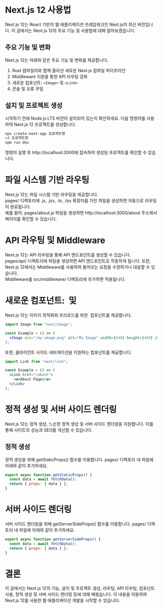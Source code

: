 # Next.js 12 사용법

Next.js 12는 React 기반의 웹 애플리케이션 프레임워크인 Next.js의 최신 버전입니다. 이 글에서는 Next.js 12의 주요 기능 및 사용법에 대해 알아보겠습니다.

## 주요 기능 및 변화

Next.js 12는 아래와 같은 주요 기능 및 변화를 제공합니다.

1. Rust 컴파일러와 함께 올라선 새로운 Next.js 컴파일 파이프라인
2. Middleware 지원을 통한 API 라우팅 강화
3. 새로운 컴포넌트: `<Image>` 및 `<Link>`
4. 콘솔 및 오류 꾸밈

## 설치 및 프로젝트 생성

시작하기 전에 Node.js LTS 버전이 설치되어 있는지 확인하세요. 다음 명령어를 사용하여 Next.js 12 프로젝트를 생성합니다.

```bash
npx create-next-app 프로젝트명
cd 프로젝트명
npm run dev
```

명령어 실행 후 http://localhost:3000에 접속하여 생성된 프로젝트를 확인할 수 있습니다.

# 파일 시스템 기반 라우팅

Next.js 12는 파일 시스템 기반 라우팅을 제공합니다.  
pages/ 디렉토리에 .js, .jsx, .ts, .tsx 확장자를 가진 파일을 생성하면 자동으로 라우팅이 완료됩니다.  
예를 들어, pages/about.js 파일을 생성하면 http://localhost:3000/about 주소에서 페이지를 확인할 수 있습니다.

# API 라우팅 및 Middleware

Next.js 12는 API 라우팅을 통해 API 엔드포인트를 생성할 수 있습니다.  
pages/api/ 디렉토리에 파일을 생성하면 API 엔드포인트로 작동하게 됩니다. 또한, Next.js 12에서는 Middleware를 사용하여 들어오는 요청을 수정하거나 대응할 수 있습니다.  
Middleware를 src/middleware/ 디렉토리에 추가하면 적용됩니다.

# 새로운 컴포넌트: <Image> 및 <Link>

Next.js 12는 이미지 최적화와 프리로드를 위한 <Image> 컴포넌트를 제공합니다.

```jsx
import Image from "next/image";

const Example = () => (
  <Image src="/my-image.png" alt="My Image" width={640} height={480} />
);
```

또한, 클라이언트 사이드 네비게이션을 지원하는 <Link> 컴포넌트를 제공합니다.

```jsx
import Link from "next/link";

const Example = () => (
  <Link href="/about">
    <a>About Page</a>
  </Link>
);
```

# 정적 생성 및 서버 사이드 렌더링

Next.js 12는 정적 생성, 느슨한 정적 생성 및 서버 사이드 렌더링을 지원합니다. 이를 통해 사이트의 성능과 SEO를 개선할 수 있습니다.

## 정적 생성

정적 생성을 위해 getStaticProps() 함수를 이용합니다. pages/ 디렉토리 내 파일에 아래와 같이 추가하세요.

```jsx
export async function getStaticProps() {
  const data = await fetchData();
  return { props: { data } };
}
```

# 서버 사이드 렌더링

서버 사이드 렌더링을 위해 getServerSideProps() 함수를 이용합니다. pages/ 디렉토리 내 파일에 아래와 같이 추가하세요.

```jsx
export async function getServerSideProps() {
  const data = await fetchData();
  return { props: { data } };
}
```

# 결론

이 글에서는 Next.js 12의 기능, 설치 및 프로젝트 생성, 라우팅, API 라우팅, 컴포넌트 사용, 정적 생성 및 서버 사이드 렌더링 등에 대해 배웠습니다. 이 내용을 이용하여 Next.js 12를 사용한 웹 애플리케이션 개발을 시작할 수 있습니다.
